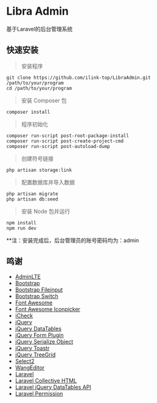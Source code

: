 # Libra Admin

基于Laravel的后台管理系统

## 快速安装

> 安装程序

```
git clone https://github.com/ilink-top/LibraAdmin.git /path/to/your/program
cd /path/to/your/program
```

> 安装 Composer 包

```
composer install
```

> 程序初始化

```
composer run-script post-root-package-install
composer run-script post-create-project-cmd
composer run-script post-autoload-dump
```

> 创建符号链接

```
php artisan storage:link
```

> 配置数据库并导入数据

```
php artisan migrate
php artisan db:seed
```

> 安装 Node 包并运行

```
npm install
npm run dev
```

**注：安装完成后，后台管理员的账号密码均为：admin

## 鸣谢

- [AdminLTE](https://github.com/ColorlibHQ/AdminLTE)
- [Bootstrap](https://github.com/twbs/bootstrap)
- [Bootstrap Fileinput](https://github.com/kartik-v/bootstrap-fileinput)
- [Bootstrap Switch](https://github.com/Bttstrp/bootstrap-switch)
- [Font Awesome](https://github.com/FortAwesome/Font-Awesome)
- [Font Awesome Iconpicker](https://github.com/itsjavi/fontawesome-iconpicker)
- [iCheck](https://github.com/fronteed/icheck)
- [jQuery](https://github.com/jquery/jquery)
- [jQuery DataTables](https://github.com/DataTables/Dist-DataTables-Bootstrap)
- [jQuery Form Plugin](https://github.com/jquery-form/form)
- [jQuery Serialize Object](https://github.com/macek/jquery-serialize-object)
- [jQuery Toastr](https://github.com/CodeSeven/toastr)
- [jQuery TreeGrid](https://github.com/maxazan/jquery-treegrid)
- [Select2](https://github.com/select2/select2)
- [WangEditor](https://github.com/wangfupeng1988/wangEditor)
- [Laravel](https://github.com/laravel/laravel)
- [Laravel Collective HTML](https://github.com/LaravelCollective/html)
- [Laravel jQuery DataTables API](https://github.com/yajra/laravel-datatables)
- [Laravel Permission](https://github.com/spatie/laravel-permission)